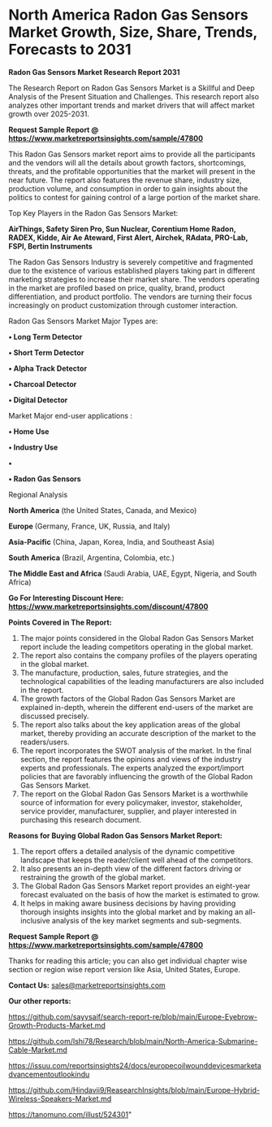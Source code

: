 # North America Radon Gas Sensors Market Growth, Size, Share, Trends, Forecasts to 2031

<strong>Radon Gas Sensors Market Research Report 2031</strong>

The Research Report on Radon Gas Sensors Market is a Skillful and Deep Analysis of the Present Situation and Challenges. This research report also analyzes other important trends and market drivers that will affect market growth over 2025-2031.

<strong>Request Sample Report @ <a href=https://www.marketreportsinsights.com/sample/47800>https://www.marketreportsinsights.com/sample/47800</a></strong>

This Radon Gas Sensors market report aims to provide all the participants and the vendors will all the details about growth factors, shortcomings, threats, and the profitable opportunities that the market will present in the near future. The report also features the revenue share, industry size, production volume, and consumption in order to gain insights about the politics to contest for gaining control of a large portion of the market share.

Top Key Players in the Radon Gas Sensors Market:

<strong>AirThings, Safety Siren Pro, Sun Nuclear, Corentium Home Radon, RADEX, Kidde, Air Ae Ateward, First Alert, Airchek, RAdata, PRO-Lab, FSPI, Bertin Instruments</strong>

The Radon Gas Sensors Industry is severely competitive and fragmented due to the existence of various established players taking part in different marketing strategies to increase their market share. The vendors operating in the market are profiled based on price, quality, brand, product differentiation, and product portfolio. The vendors are turning their focus increasingly on product customization through customer interaction.

Radon Gas Sensors Market Major Types are:

<strong>•  Long Term Detector

•  Short Term Detector

•  Alpha Track Detector

•  Charcoal Detector

•  Digital Detector</strong>

Market Major end-user applications :

<strong>•  Home Use

•  Industry Use

•  

•  Radon Gas Sensors</strong>

Regional Analysis

</u><strong><b>North America</b></strong> (the United States, Canada, and Mexico)

<strong><b>Europe </b></strong>(Germany, France, UK, Russia, and Italy)

<strong><b>Asia-Pacific</b></strong> (China, Japan, Korea, India, and Southeast Asia)

<strong><b>South America</b></strong> (Brazil, Argentina, Colombia, etc.)

<strong><b>The Middle East and Africa</b></strong> (Saudi Arabia, UAE, Egypt, Nigeria, and South Africa)

<strong>Go For Interesting Discount Here: <a href=https://www.marketreportsinsights.com/discount/47800>https://www.marketreportsinsights.com/discount/47800</a></strong>

<strong>Points Covered in The Report:</strong>
<ol>
  <li>The major points considered in the Global Radon Gas Sensors Market report include the leading competitors operating in the global market.</li>
  <li>The report also contains the company profiles of the players operating in the global market.</li>
  <li>The manufacture, production, sales, future strategies, and the technological capabilities of the leading manufacturers are also included in the report.</li>
  <li>The growth factors of the Global Radon Gas Sensors Market are explained in-depth, wherein the different end-users of the market are discussed precisely.</li>
  <li>The report also talks about the key application areas of the global market, thereby providing an accurate description of the market to the readers/users.</li>
  <li>The report incorporates the SWOT analysis of the market. In the final section, the report features the opinions and views of the industry experts and professionals. The experts analyzed the export/import policies that are favorably influencing the growth of the Global Radon Gas Sensors Market.</li>
  <li>The report on the Global Radon Gas Sensors Market is a worthwhile source of information for every policymaker, investor, stakeholder, service provider, manufacturer, supplier, and player interested in purchasing this research document.</li>
</ol>
<strong>Reasons for Buying Global Radon Gas Sensors Market Report:</strong>

<ol>
  <li>The report offers a detailed analysis of the dynamic competitive landscape that keeps the reader/client well ahead of the competitors.</li>
  <li>It also presents an in-depth view of the different factors driving or restraining the growth of the global market.</li>
  <li>The Global Radon Gas Sensors Market report provides an eight-year forecast evaluated on the basis of how the market is estimated to grow.</li>
  <li>It helps in making aware business decisions by having providing thorough insights insights into the global market and by making an all-inclusive analysis of the key market segments and sub-segments.</li>
</ol>
<strong>Request Sample Report @ <a href=https://www.marketreportsinsights.com/sample/47800>https://www.marketreportsinsights.com/sample/47800</a></strong>


Thanks for reading this article; you can also get individual chapter wise section or region wise report version like Asia, United States, Europe.

<strong>Contact Us:</strong>
sales@marketreportsinsights.com

<strong>Our other reports:</strong>

<a href=https://github.com/sayysaif/search-report-re/blob/main/Europe-Eyebrow-Growth-Products-Market.md>https://github.com/sayysaif/search-report-re/blob/main/Europe-Eyebrow-Growth-Products-Market.md</a>

<a href=https://github.com/Ishi78/Research/blob/main/North-America-Submarine-Cable-Market.md>https://github.com/Ishi78/Research/blob/main/North-America-Submarine-Cable-Market.md</a>

<a href=https://issuu.com/reportsinsights24/docs/europecoilwounddevicesmarketadvancementoutlookindu>https://issuu.com/reportsinsights24/docs/europecoilwounddevicesmarketadvancementoutlookindu</a>

<a href=https://github.com/Hindavii9/ReasearchInsights/blob/main/Europe-Hybrid-Wireless-Speakers-Market.md>https://github.com/Hindavii9/ReasearchInsights/blob/main/Europe-Hybrid-Wireless-Speakers-Market.md</a>

<a href=https://tanomuno.com/illust/524301>https://tanomuno.com/illust/524301</a>"
